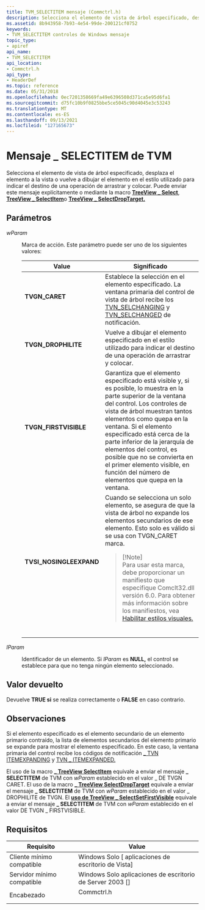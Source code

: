 ```yaml
---
title: TVM_SELECTITEM mensaje (Commctrl.h)
description: Selecciona el elemento de vista de árbol especificado, desplaza el elemento a la vista o vuelve a dibujar el elemento en el estilo utilizado para indicar el destino de una operación de arrastrar y colocar.
ms.assetid: 8b943958-7b93-4e54-99de-200121cf0752
keywords:
- TVM_SELECTITEM controles de Windows mensaje
topic_type:
- apiref
api_name:
- TVM_SELECTITEM
api_location:
- Commctrl.h
api_type:
- HeaderDef
ms.topic: reference
ms.date: 05/31/2018
ms.openlocfilehash: 0ec7201358669fa49e6396508d371ca5e95d6fa1
ms.sourcegitcommit: d75fc10b9f0825bbe5ce5045c90d4045e3c53243
ms.translationtype: MT
ms.contentlocale: es-ES
ms.lasthandoff: 09/13/2021
ms.locfileid: "127165673"
---
```

# <a name="tvm_selectitem-message"></a>Mensaje \_ SELECTITEM de TVM

Selecciona el elemento de vista de árbol especificado, desplaza el elemento a la vista o vuelve a dibujar el elemento en el estilo utilizado para indicar el destino de una operación de arrastrar y colocar. Puede enviar este mensaje explícitamente o mediante la macro [**TreeView \_ Select**](/windows/desktop/api/Commctrl/nf-commctrl-treeview_select), [**TreeView \_ SelectItem**](/windows/desktop/api/Commctrl/nf-commctrl-treeview_selectitem)o [**TreeView \_ SelectDropTarget.**](/windows/desktop/api/Commctrl/nf-commctrl-treeview_selectdroptarget)

## <a name="parameters"></a>Parámetros

<dl> <dt>

*wParam* 
</dt> <dd>

Marca de acción. Este parámetro puede ser uno de los siguientes valores:




| Value | Significado | 
|-------|---------|
| <span id="TVGN_CARET"></span><span id="tvgn_caret"></span><dl><dt><strong>TVGN_CARET</strong></dt></dl> | Establece la selección en el elemento especificado. La ventana primaria del control de vista de árbol recibe los <a href="tvn-selchanging.md">TVN_SELCHANGING</a> y <a href="tvn-selchanged.md">TVN_SELCHANGED</a> de notificación. <br /> | 
| <span id="TVGN_DROPHILITE"></span><span id="tvgn_drophilite"></span><dl><dt><strong>TVGN_DROPHILITE</strong></dt></dl> | Vuelve a dibujar el elemento especificado en el estilo utilizado para indicar el destino de una operación de arrastrar y colocar.<br /> | 
| <span id="TVGN_FIRSTVISIBLE"></span><span id="tvgn_firstvisible"></span><dl><dt><strong>TVGN_FIRSTVISIBLE</strong></dt></dl> | Garantiza que el elemento especificado está visible y, si es posible, lo muestra en la parte superior de la ventana del control. Los controles de vista de árbol muestran tantos elementos como quepa en la ventana. Si el elemento especificado está cerca de la parte inferior de la jerarquía de elementos del control, es posible que no se convierta en el primer elemento visible, en función del número de elementos que quepa en la ventana.<br /> | 
| <span id="TVSI_NOSINGLEEXPAND"></span><span id="tvsi_nosingleexpand"></span><dl><dt><strong>TVSI_NOSINGLEEXPAND</strong></dt></dl> | Cuando se selecciona un solo elemento, se asegura de que la vista de árbol no expande los elementos secundarios de ese elemento. Esto solo es válido si se usa con TVGN_CARET marca. <br /><blockquote>[!Note]<br />Para usar esta marca, debe proporcionar un manifiesto que especifique Comclt32.dll versión 6.0. Para obtener más información sobre los manifiestos, vea <a href="cookbook-overview.md">Habilitar estilos visuales.</a></blockquote><br /> | 




 

</dd> <dt>

*lParam* 
</dt> <dd>

Identificador de un elemento. Si *lParam* es **NULL,** el control se establece para que no tenga ningún elemento seleccionado.

</dd> </dl>

## <a name="return-value"></a>Valor devuelto

Devuelve **TRUE si** se realiza correctamente o **FALSE** en caso contrario.

## <a name="remarks"></a>Observaciones

Si el elemento especificado es el elemento secundario de un elemento primario contraído, la lista de elementos secundarios del elemento primario se expande para mostrar el elemento especificado. En este caso, la ventana primaria del control recibe los códigos de notificación [ \_ TVN ITEMEXPANDING](tvn-itemexpanding.md) y [TVN \_ ITEMEXPANDED.](tvn-itemexpanded.md)

El uso de la macro [**\_ TreeView SelectItem**](/windows/desktop/api/Commctrl/nf-commctrl-treeview_selectitem) equivale a enviar el mensaje **\_ SELECTITEM** de TVM con *wParam* establecido en el valor \_ DE TVGN CARET. El uso de la macro [**\_ TreeView SelectDropTarget**](/windows/desktop/api/Commctrl/nf-commctrl-treeview_selectdroptarget) equivale a enviar el mensaje **\_ SELECTITEM** de TVM con *wParam* establecido en el valor \_ DROPHILITE de TVGN. El [**uso de TreeView \_ SelectSetFirstVisible**](/windows/desktop/api/Commctrl/nf-commctrl-treeview_selectsetfirstvisible) equivale a enviar el mensaje **\_ SELECTITEM** de TVM con *wParam* establecido en el valor DE TVGN \_ FIRSTVISIBLE.

## <a name="requirements"></a>Requisitos



| Requisito | Value |
|-------------------------------------|---------------------------------------------------------------------------------------|
| Cliente mínimo compatible<br/> | Windows Solo \[ aplicaciones de escritorio de Vista\]<br/>                                        |
| Servidor mínimo compatible<br/> | Windows Solo aplicaciones de escritorio de Server 2003 \[\]<br/>                                  |
| Encabezado<br/>                   | <dl> <dt>Commctrl.h</dt> </dl> |



 

 





